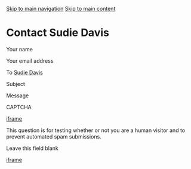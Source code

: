 [Skip to main navigation](https://www.isye.gatech.edu/user/900/contact#main-navigation) [Skip to main content](https://www.isye.gatech.edu/user/900/contact#main-content)

# Contact Sudie Davis

Your name

Your email address

To [Sudie Davis](https://www.isye.gatech.edu/users/sudie-davis "View user profile.")

Subject

Message

CAPTCHA


[iframe](https://www.google.com/recaptcha/api2/anchor?ar=1&k=6LeeuXEpAAAAAJyuZDmfkDrfsv8iWlKywvlBRxmp&co=aHR0cHM6Ly93d3cuaXN5ZS5nYXRlY2guZWR1OjQ0Mw..&hl=en&type=image&v=hbAq-YhJxOnlU-7cpgBoAJHb&theme=light&size=normal&cb=e436k620ihn0)

This question is for testing whether or not you are a human visitor and to prevent automated spam submissions.

Leave this field blank

[iframe](https://www.google.com/recaptcha/api2/bframe?hl=en&v=hbAq-YhJxOnlU-7cpgBoAJHb&k=6LeeuXEpAAAAAJyuZDmfkDrfsv8iWlKywvlBRxmp)